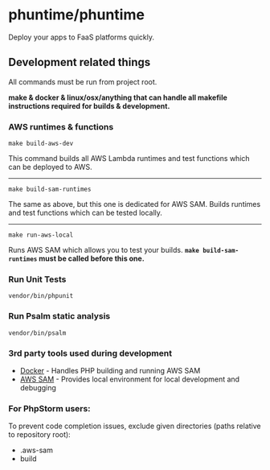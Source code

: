 # phuntime/phuntime

Deploy your apps to FaaS platforms quickly.


## Development related things

All commands must be run from project root.

**make & docker & linux/osx/anything that can handle all makefile instructions required for builds & development.**

### AWS runtimes & functions

``make build-aws-dev``

This command builds all AWS Lambda runtimes and test functions which can be deployed to AWS. 

___
``make build-sam-runtimes``

The same as above, but this one is dedicated for AWS SAM. Builds runtimes and test functions which can be tested locally. 

--- 
``make run-aws-local``

Runs AWS SAM which allows you to test your builds. 
**``make build-sam-runtimes`` must be called before this one.** 

### Run Unit Tests

``vendor/bin/phpunit``

### Run Psalm static analysis

``vendor/bin/psalm``

### 3rd party tools used during development

- [Docker](https://www.docker.com/) - Handles PHP building and running AWS SAM
- [AWS SAM](https://docs.aws.amazon.com/serverless-application-model/latest/developerguide/what-is-sam.html) - 
Provides local environment for local development and debugging

### For PhpStorm users:

To prevent code completion issues, exclude given directories (paths relative to repository root):
- .aws-sam
- build




